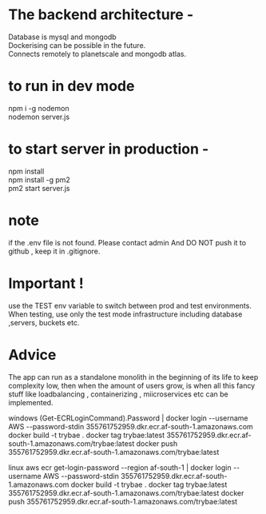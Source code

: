# The backend architecture -

Database is mysql and mongodb <br>
Dockerising can be possible in the future. <br>
Connects remotely to planetscale and mongodb atlas.

# to run in dev mode

npm i -g nodemon <br>
nodemon server.js

# to start server in production -

npm install <br>
npm install -g pm2 <br>
pm2 start server.js<br>

# note

if the .env file is not found. Please contact admin
And DO NOT push it to github , keep it in .gitignore.

# Important !

use the TEST env variable to switch between prod and test environments.
When testing, use only the test mode infrastructure including database ,servers, buckets etc.

# Advice

The app can run as a standalone monolith in the beginning of its life to keep complexity low, then when the amount of users grow, is when all this fancy stuff like loadbalancing , containerizing , miicroservices etc can be implemented.



windows
(Get-ECRLoginCommand).Password | docker login --username AWS --password-stdin 355761752959.dkr.ecr.af-south-1.amazonaws.com
docker build -t trybae .
docker tag trybae:latest 355761752959.dkr.ecr.af-south-1.amazonaws.com/trybae:latest
docker push 355761752959.dkr.ecr.af-south-1.amazonaws.com/trybae:latest


linux
aws ecr get-login-password --region af-south-1 | docker login --username AWS --password-stdin 355761752959.dkr.ecr.af-south-1.amazonaws.com
docker build -t trybae .
docker tag trybae:latest 355761752959.dkr.ecr.af-south-1.amazonaws.com/trybae:latest
docker push 355761752959.dkr.ecr.af-south-1.amazonaws.com/trybae:latest